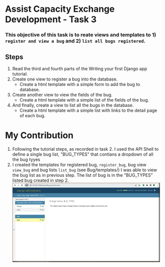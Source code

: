# Assist Capacity Exchange Development - Task 3

### This objective of this task is to reate views and templates to 1) `register and view a bug` and 2) `list all bugs registered`.

## Steps
1. Read the third and fourth parts of the Writing your first Django app tutorial.
2. Create one view to register a bug into the database.
   * Create a html template with a simple form to add the bug to database.
3. Create another view to view the fields of the bug.
   * Create a html template with a simple list of the fields of the bug.
4. And finally, create a view to list all the bugs in the database.
   * Create a html template with a simple list with links to the detail page of each bug.

# My Contribution
1. Following the tutorial steps, as recorded in task 2. I used the API Shell to define a single bug list, "BUG_TYPES" that contians a dropdown of all the bug tyyes
2. I created the templates for registered bug, `register_bug`, bug view `view_bug` and bug lists `list_bug` (see Bug/templates/)
I was able to view the bug list as in previous step. The list of bug is in the "BUG_TYPES" listed bug created in step 2. 
![Image](https://github.com/PaulaGweke/Outreachy_Contributions/blob/main/T347253/django_task3.png) 
